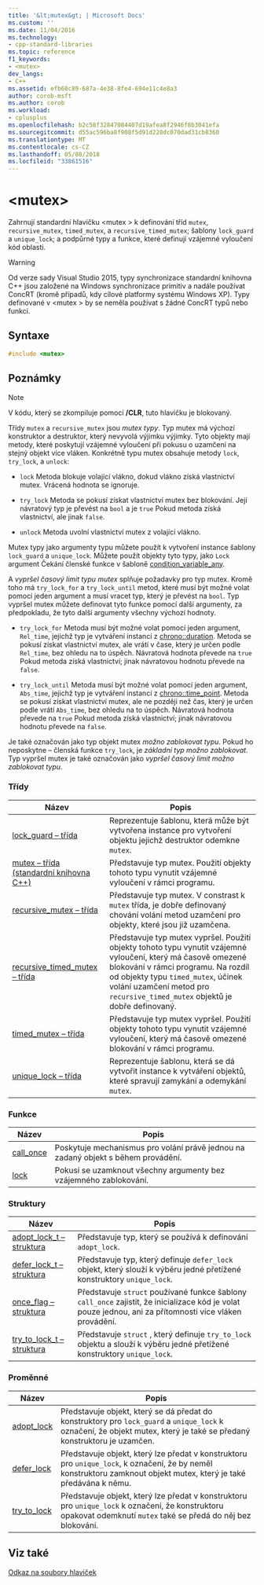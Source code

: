 ```yaml
---
title: '&lt;mutex&gt; | Microsoft Docs'
ms.custom: ''
ms.date: 11/04/2016
ms.technology:
- cpp-standard-libraries
ms.topic: reference
f1_keywords:
- <mutex>
dev_langs:
- C++
ms.assetid: efb60c89-687a-4e38-8fe4-694e11c4e8a3
author: corob-msft
ms.author: corob
ms.workload:
- cplusplus
ms.openlocfilehash: b2c58f32847084407d19afea8f2946f8b3041efa
ms.sourcegitcommit: d55ac596ba8f908f5d91d228dc070dad31cb8360
ms.translationtype: MT
ms.contentlocale: cs-CZ
ms.lasthandoff: 05/08/2018
ms.locfileid: "33861516"
---
```

# <a name="ltmutexgt"></a>&lt;mutex&gt;

Zahrnují standardní hlavičku \<mutex > k definování tříd `mutex`, `recursive_mutex`, `timed_mutex`, a `recursive_timed_mutex`; šablony `lock_guard` a `unique_lock`; a podpůrné typy a funkce, které definují vzájemné vyloučení kód oblasti.

> [!WARNING]
> Od verze sady Visual Studio 2015, typy synchronizace standardní knihovna C++ jsou založené na Windows synchronizace primitiv a nadále používat ConcRT (kromě případů, kdy cílové platformy systému Windows XP). Typy definované v \<mutex > by se neměla používat s žádné ConcRT typů nebo funkcí.

## <a name="syntax"></a>Syntaxe

```cpp
#include <mutex>
```

## <a name="remarks"></a>Poznámky

> [!NOTE]
> V kódu, který se zkompiluje pomocí **/CLR**, tuto hlavičku je blokovaný.

Třídy `mutex` a `recursive_mutex` jsou *mutex typy*. Typ mutex má výchozí konstruktor a destruktor, který nevyvolá výjimku výjimky. Tyto objekty mají metody, které poskytují vzájemné vyloučení při pokusu o uzamčení na stejný objekt více vláken. Konkrétně typu mutex obsahuje metody `lock`, `try_lock`, a `unlock`:

- `lock` Metoda blokuje volající vlákno, dokud vlákno získá vlastnictví mutex. Vrácená hodnota se ignoruje.

- `try_lock` Metoda se pokusí získat vlastnictví mutex bez blokování. Její návratový typ je převést na `bool` a je `true` Pokud metoda získá vlastnictví, ale jinak `false`.

- `unlock` Metoda uvolní vlastnictví mutex z volající vlákno.

Mutex typy jako argumenty typu můžete použít k vytvoření instance šablony `lock_guard` a `unique_lock`. Můžete použít objekty tyto typy, jako `Lock` argument Čekání členské funkce v šabloně [condition_variable_any](../standard-library/condition-variable-any-class.md).

A *vypršel časový limit typu mutex* splňuje požadavky pro typ mutex. Kromě toho má `try_lock_for` a `try_lock_until` metod, které musí být možné volat pomocí jeden argument a musí vracet typ, který je převést na `bool`. Typ vypršel mutex můžete definovat tyto funkce pomocí další argumenty, za předpokladu, že tyto další argumenty všechny výchozí hodnoty.

- `try_lock_for` Metoda musí být možné volat pomocí jeden argument, `Rel_time`, jejichž typ je vytváření instancí z [chrono::duration](../standard-library/duration-class.md). Metoda se pokusí získat vlastnictví mutex, ale vrátí v čase, který je určen podle `Rel_time`, bez ohledu na to úspěch. Návratová hodnota převede na `true` Pokud metoda získá vlastnictví; jinak návratovou hodnotu převede na `false`.

- `try_lock_until` Metoda musí být možné volat pomocí jeden argument, `Abs_time`, jejichž typ je vytváření instancí z [chrono::time_point](../standard-library/time-point-class.md). Metoda se pokusí získat vlastnictví mutex, ale ne později než čas, který je určen podle vrátí `Abs_time`, bez ohledu na to úspěch. Návratová hodnota převede na `true` Pokud metoda získá vlastnictví; jinak návratovou hodnotu převede na `false`.

Je také označován jako typ objekt mutex *možno zablokovat typu*. Pokud ho neposkytne – členská funkce `try_lock`, je *základní typ možno zablokovat*. Typ vypršel mutex je také označován jako *vypršel časový limit možno zablokovat typu*.

### <a name="classes"></a>Třídy

|Název|Popis|
|----------|-----------------|
|[lock_guard – třída](../standard-library/lock-guard-class.md)|Reprezentuje šablonu, která může být vytvořena instance pro vytvoření objektu jejichž destruktor odemkne `mutex`.|
|[mutex – třída (standardní knihovna C++)](../standard-library/mutex-class-stl.md)|Představuje typ mutex. Použití objekty tohoto typu vynutit vzájemné vyloučení v rámci programu.|
|[recursive_mutex – třída](../standard-library/recursive-mutex-class.md)|Představuje typ mutex. V constrast k `mutex` třída, je dobře definovaný chování volání metod uzamčení pro objekty, které jsou již uzamčena.|
|[recursive_timed_mutex – třída](../standard-library/recursive-timed-mutex-class.md)|Představuje typ mutex vypršel. Použití objekty tohoto typu vynutit vzájemné vyloučení, který má časově omezené blokování v rámci programu. Na rozdíl od objekty typu `timed_mutex`, účinek volání uzamčení metod pro `recursive_timed_mutex` objektů je dobře definovaný.|
|[timed_mutex – třída](../standard-library/timed-mutex-class.md)|Představuje typ mutex vypršel. Použití objekty tohoto typu vynutit vzájemné vyloučení, který má časově omezené blokování v rámci programu.|
|[unique_lock – třída](../standard-library/unique-lock-class.md)|Reprezentuje šablonu, která se dá vytvořit instance k vytváření objektů, které spravují zamykání a odemykání `mutex`.|

### <a name="functions"></a>Funkce

|Název|Popis|
|----------|-----------------|
|[call_once](../standard-library/mutex-functions.md#call_once)|Poskytuje mechanismus pro volání právě jednou na zadaný objekt s během provádění.|
|[lock](../standard-library/mutex-functions.md#lock)|Pokusí se uzamknout všechny argumenty bez vzájemného zablokování.|

### <a name="structs"></a>Struktury

|Název|Popis|
|----------|-----------------|
|[adopt_lock_t – struktura](../standard-library/adopt-lock-t-structure.md)|Představuje typ, který se používá k definování `adopt_lock`.|
|[defer_lock_t – struktura](../standard-library/defer-lock-t-structure.md)|Představuje typ, který definuje `defer_lock` objekt, který slouží k výběru jedné přetížené konstruktory `unique_lock`.|
|[once_flag – struktura](../standard-library/once-flag-structure.md)|Představuje `struct` používané funkce šablony `call_once` zajistit, že inicializace kód je volat pouze jednou, ani za přítomnosti více vláken provádění.|
|[try_to_lock_t – struktura](../standard-library/try-to-lock-t-structure.md)|Představuje `struct` , který definuje `try_to_lock` objektu a slouží k výběru jedné přetížené konstruktory `unique_lock`.|

### <a name="variables"></a>Proměnné

|Název|Popis|
|----------|-----------------|
|[adopt_lock](../standard-library/mutex-functions.md#adopt_lock)|Představuje objekt, který se dá předat do konstruktory pro `lock_guard` a `unique_lock` k označení, že objekt mutex, který je také se předaný konstruktoru je uzamčen.|
|[defer_lock](../standard-library/mutex-functions.md#defer_lock)|Představuje objekt, který lze předat v konstruktoru pro `unique_lock`, k označení, že by neměl konstruktoru zamknout objekt mutex, který je také předávána k němu.|
|[try_to_lock](../standard-library/mutex-functions.md#try_to_lock)|Představuje objekt, který lze předat v konstruktoru pro `unique_lock` k označení, že konstruktoru opakovat odemknutí `mutex` také se předá do něj bez blokování.|

## <a name="see-also"></a>Viz také

[Odkaz na soubory hlaviček](../standard-library/cpp-standard-library-header-files.md)<br/>
